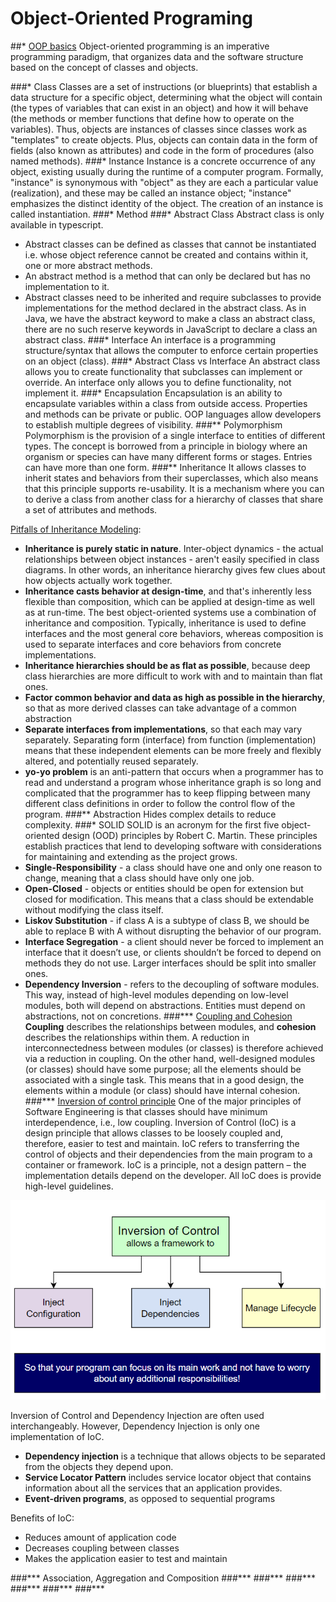 # Object-Oriented Programing
##\* [OOP basics](https://www.imaginarycloud.com/blog/functional-programming-vs-oop/#key)
Object-oriented programming is an imperative programming paradigm,
that organizes data and the software structure based on the concept of classes and objects.


###\* Class
Classes are a set of instructions (or blueprints)
that establish a data structure for a specific object,
determining what the object will contain
(the types of variables that can exist in an object)
and how it will behave (the methods or member functions
that define how to operate on the variables).
Thus, objects are instances of classes since classes work
as "templates" to create objects.
Plus, objects can contain data in the form of fields
(also known as attributes)
and code in the form of procedures (also named methods).
###\* Instance
Instance is a concrete occurrence of any object, existing usually during the runtime of a computer program.
Formally, "instance" is synonymous with "object" as they are each a particular value (realization),
and these may be called an instance object; "instance" emphasizes the distinct identity of the object.
The creation of an instance is called instantiation.
###\* Method
###\* Abstract Class
Abstract class is only available in typescript.
- Abstract classes can be defined as classes that cannot be instantiated
i.e. whose object reference cannot be created and contains within it,
one or more abstract methods.
- An abstract method is a method that can only be declared
but has no implementation to it.
- Abstract classes need to be inherited and require subclasses
to provide implementations for the method declared in the abstract class.
As in Java, we have the abstract keyword to make a class an abstract class,
there are no such reserve keywords in JavaScript to declare a class an abstract class.
###\* Interface
An interface is a programming structure/syntax
that allows the computer to enforce certain properties on an object (class).
###\* Abstract Class vs Interface
An abstract class allows you to create functionality
that subclasses can implement or override.
An interface only allows you to define functionality, not implement it.
###\* Encapsulation
Encapsulation is an ability to encapsulate variables within a class from outside access.
Properties and methods can be private or public.
OOP languages allow developers to establish multiple degrees of visibility.
###\** Polymorphism
Polymorphism is the provision of a single interface to entities of different types.
The concept is borrowed from a principle in biology where an organism or species can have many different forms or stages.
Entries can have more than one form.
###\** Inheritance
It allows classes to inherit states and behaviors from their superclasses,
which also means that this principle supports re-usability.
It is a mechanism where you can to derive a class from another class
for a hierarchy of classes that share a set of attributes and methods.

[Pitfalls of Inheritance Modeling](https://www.codemag.com/article/0002081/Some-Pitfalls-of-Inheritance):
- **Inheritance is purely static in nature**. Inter-object dynamics -
the actual relationships between object instances -
aren't easily specified in class diagrams.
In other words, an inheritance hierarchy gives few clues
about how objects actually work together.
- **Inheritance casts behavior at design-time**,
and that's inherently less flexible than composition,
which can be applied at design-time as well as at run-time.
The best object-oriented systems use a combination of
inheritance and composition. Typically, inheritance is
used to define interfaces and the most general core behaviors,
whereas composition is used to separate interfaces and core
behaviors from concrete implementations.
- **Inheritance hierarchies should be as flat as possible**,
because deep class hierarchies are more difficult
to work with and to maintain than flat ones.
- **Factor common behavior and data as high as possible in the hierarchy**,
so that as more derived classes can take advantage of a common abstraction
- **Separate interfaces from implementations**,
so that each may vary separately. Separating form (interface)
from function (implementation) means that these independent elements
can be more freely and flexibly altered, and potentially reused separately.
- **yo-yo problem** is an anti-pattern that occurs when a programmer
has to read and understand a program whose inheritance graph is so long
and complicated that the programmer has to keep flipping between
many different class definitions in order to follow the control flow of the program.
###\** Abstraction
Hides complex details to reduce complexity.
###\* SOLID
SOLID is an acronym for the first five object-oriented design (OOD)
principles by Robert C. Martin.
These principles establish practices that lend to developing software
with considerations for maintaining and extending as the project grows.
- **Single-Responsibility** - a class should have one and only one reason to change,
meaning that a class should have only one job.
- **Open-Closed** - objects or entities should be open for extension
but closed for modification. This means that a class should be extendable without modifying the class itself.
- **Liskov Substitution** - if class A is a subtype of class B,
we should be able to replace B with A without disrupting the behavior of our program.
- **Interface Segregation** - a client should never be forced to implement
an interface that it doesn’t use, or clients shouldn’t be forced to depend
on methods they do not use. Larger interfaces should be split into smaller ones.
- **Dependency Inversion** - refers to the decoupling of software modules.
This way, instead of high-level modules depending on low-level modules,
both will depend on abstractions. Entities must depend on abstractions, not on concretions.
###\*** [Coupling and Cohesion](https://home.adelphi.edu/sbloch/class/adages/coupling_cohesion.html)
**Coupling** describes the relationships between modules,
and **cohesion** describes the relationships within them.
A reduction in interconnectedness between modules (or classes)
is therefore achieved via a reduction in coupling.
On the other hand, well-designed modules (or classes) should have some purpose;
all the elements should be associated with a single task.
This means that in a good design, the elements within a module (or class)
should have internal cohesion.
###\*** [Inversion of control principle](https://www.educative.io/edpresso/what-is-inversion-of-control)
One of the major principles of Software Engineering is that classes should have
minimum interdependence, i.e., low coupling. Inversion of Control (IoC)
is a design principle that allows classes to be loosely coupled and,
therefore, easier to test and maintain. IoC refers to transferring the control
of objects and their dependencies from the main program to a container
or framework. IoC is a principle, not a design pattern – the implementation
details depend on the developer. All IoC does is provide high-level guidelines.

![Inversion of control](images/inversion-of-control.png)

Inversion of Control and Dependency Injection are often used interchangeably.
However, Dependency Injection is only one implementation of IoC.
- **Dependency injection** is a technique that allows objects to be separated
from the objects they depend upon.
- **Service Locator Pattern** includes service locator object that contains
information about all the services that an application provides.
- **Event-driven programs**, as opposed to sequential programs

Benefits of IoC:
- Reduces amount of application code
- Decreases coupling between classes
- Makes the application easier to test and maintain

###\*** Association, Aggregation and Composition
###\***
###\***
###\***
###\***
###\***
###\***
